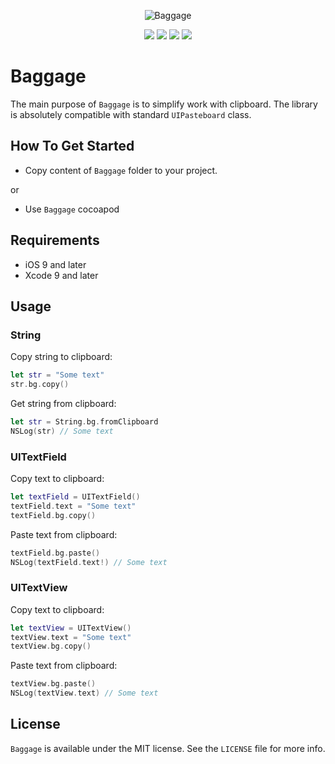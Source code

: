 <p align="center" >
<img src="https://github.com/igormatyushkin014/Baggage/blob/master/Logo/logo-1024-300.png" alt="Baggage" title="Baggage">
</p>

<p align="center">
<a href="https://swift.org"><img src="https://img.shields.io/badge/Swift-4.0-orange.svg?style=flat"></a>
<a href="https://cocoapods.org"><img src="https://img.shields.io/cocoapods/v/Baggage.svg?maxAge=2592000"></a>
<a href="https://cocoapods.org"><img src="https://img.shields.io/cocoapods/dt/Baggage.svg?maxAge=2592000"></a>
<a href="https://tldrlegal.com/license/mit-license"><img src="https://img.shields.io/badge/License-MIT-blue.svg?style=flat"></a>
</p>

# Baggage

The main purpose of `Baggage` is to simplify work with clipboard. The library is absolutely compatible with standard `UIPasteboard` class.

## How To Get Started

- Copy content of `Baggage` folder to your project.

or

- Use `Baggage` cocoapod

## Requirements

* iOS 9 and later
* Xcode 9 and later

## Usage

### String

Copy string to clipboard:

```swift
let str = "Some text"
str.bg.copy()
```

Get string from clipboard:

```swift
let str = String.bg.fromClipboard
NSLog(str) // Some text
```

### UITextField

Copy text to clipboard:

```swift
let textField = UITextField()
textField.text = "Some text"
textField.bg.copy()
```

Paste text from clipboard:

```swift
textField.bg.paste()
NSLog(textField.text!) // Some text
```

### UITextView

Copy text to clipboard:

```swift
let textView = UITextView()
textView.text = "Some text"
textView.bg.copy()
```

Paste text from clipboard:

```swift
textView.bg.paste()
NSLog(textView.text) // Some text
```

## License

`Baggage` is available under the MIT license. See the `LICENSE` file for more info.

